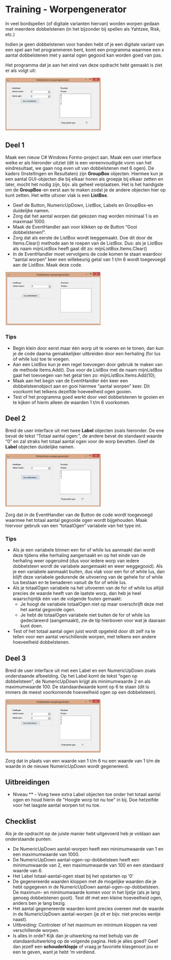 # Training - Worpengenerator

In veel bordspellen (of digitale varianten hiervan) worden worpen gedaan met meerdere dobbelstenen (in het bijzonder bij spellen als Yahtzee, Risk, etc.) 

Indien je geen dobbelstenen voor handen hebt of je een digitale variant van een spel aan het programmeren bent, komt een programma waarmee een x aantal dobbelstenen met y aantal ogen gegooid kan worden goed van pas.

Het programma dat je aan het eind van deze opdracht hebt gemaakt is ziet er als volgt uit:

<img src="figures/Worpengenerator-ui.png" alt="ui" width="300" />

## Deel 1
Maak een nieuw C# Windows Forms-project aan. Maak een user interface welke er als hieronder uitziet (dit is een vereenvoudigde vorm van het eindresultaat, we gaan nog even uit van dobbelstenen met 6 ogen). De kaders (Instellingen en Resultaten) zijn **GroupBox** objecten. Hiermee kun je een aantal GUI-objecten die bij elkaar horen als groepje bij elkaar zetten en later, mocht het nodig zijn, bijv. als geheel verplaatsen. Het is het handigste om de **GroupBox**\-en eerst aan te maken zodat je de andere objecten hier op kunt zetten. Het witte uitvoer vlak is een **ListBox**.
- Geef de Button, NumericUpDown, ListBox, Labels en GroupBox\-en duidelijke namen. 
- Zorg dat het aantal worpen dat gekozen mag worden minimaal 1 is en maximaal 1000. 
- Maak de EventHandler aan voor klikken op de Button “Gooi dobbelstenen!”. 
- Zorg dat als eerste de ListBox wordt leeggemaakt. Doe dit door de Items.Clear() methode aan te roepen van de ListBox. Dus: als je ListBox als naam mijnListBox heeft gaat dit zo: mijnListBox.Items.Clear() 
- In de EventHandler moet vervolgens de code komen te staan waardoor “aantal worpen” keer een willekeurig getal van 1 t/m 6 wordt toegevoegd aan de ListBox. Maak deze code.

<img src="figures/Worpengenerator-ui-deel-1.png" alt="ui" width="300" />

### Tips

- Begin klein door eerst maar één worp uit te voeren en te tonen, dan kun je de code daarna gemakkelijker uitbreiden door een herhaling (for lus of while lus) toe te voegen.
- Aan een ListBox kun je een regel toevoegen door gebruik te maken van de methode Items.Add(). Dus voor de ListBox met de naam mijnListBox gaat het toevoegen van het getal tien zo: mijnListBox.Items.Add(10);
- Maak aan het begin van de EventHandler één keer een dobbelsteenobject aan en gooi hiermee “aantal worpen” keer. Dit voorkomt het telkens dezelfde hoeveelheid ogen gooien.
- Test of het programma goed werkt door veel dobbelstenen te gooien en te kijken of hierin alleen de waarden 1 t/m 6 voorkomen.


## Deel 2
Breid de user interface uit met twee **Label** objecten zoals hieronder. De ene bevat de tekst “Totaal aantal ogen:”, de andere bevat de standaard waarde “0” en zal straks het totaal aantal ogen voor de worp bevatten. Geef de **Label** objecten duidelijke namen.

<img src="figures/Worpengenerator-ui-deel-2.png" alt="ui" width="300" />

Zorg dat in de EventHandler van de Button de code wordt toegevoegd waarmee het totaal aantal gegooide ogen wordt bijgehouden. Maak hiervoor gebruik van een “totaalOgen” variabele van het type int.

### Tips
- Als je een variabele binnen een for of while lus aanmaakt dan wordt deze tijdens elke herhaling aangemaakt en op het einde van de herhaling weer opgeruimd (dus voor iedere worp van iedere dobbelsteen wordt de variabele aangemaakt en weer weggegooid). Als je een variabele aanmaakt buiten, dus vlak voor een for of while lus, dan blijft deze variabele gedurende de uitvoering van de gehele for of while lus bestaan en te benaderen vanuit de for of while lus.
- Als je totaalOgen variabele na het uitvoeren van de for of while lus altijd precies de waarde heeft van de laatste worp, dan heb je heel waarschijnlijk één van de volgende fouten gemaakt:
	- Je hoogt de variabele totaalOgen niet op maar overschrijft deze met het aantal gegooide ogen.
	- Je hebt de totaalOgen variabele niet buiten de for of while lus gedeclareerd (aangemaakt), zie de tip hierboven voor wat je daaraan kunt doen.
- Test of het totaal aantal ogen juist wordt opgeteld door dit zelf na te tellen voor een aantal verschillende worpen, met telkens een andere hoeveelheid dobbelstenen.

## Deel 3
Breid de user interface uit met een Label en een NumericUpDown zoals onderstaande afbeelding. Op het Label komt de tekst “ogen op dobbelsteen”, de NumericUpDown krijgt als minimumwaarde 2 en als maximumwaarde 100. De standaardwaarde komt op 6 te staan (dit is immers de meest voorkomende hoeveelheid ogen op een dobbelsteen).

<img src="figures/Worpengenerator-ui-deel-3.png" alt="ui" width="300" />

Zorg dat in plaats van een waarde van 1 t/m 6 nu een waarde van 1 t/m de waarde in de nieuwe NumericUpDown wordt gegenereerd.

## Uitbreidingen
- Niveau ** - Voeg twee extra Label objecten toe onder het totaal aantal ogen en houd hierin de "Hoogte worp tot nu toe" in bij. Doe hetzelfde voor het laagste aantal worpen tot nu toe.

## Checklist
Als je de opdracht op de juiste manier hebt uitgevoerd heb je voldaan aan onderstaande punten: 
- De NumericUpDown aantal-worpen heeft een minimumwaarde van 1 en een maximumwaarde van 1000. 
- De NumericUpDown aantal-ogen-op-dobbelsteen heeft een minimumwaarde van 2, een maximumwaarde van 100 en een standaard waarde van 6. 
- Het Label totaal-aantal-ogen staat bij het opstarten op ‘0’ 
- De gegenereerde waarden kloppen met de mogelijke waarden die je hebt opgegeven in de NumericUpDown aantal-ogen-op-dobbelsteen. De maximum- en minimumwaarde komen voor in het lijstje (als je lang genoeg dobbelstenen gooit). Test dit met een kleine hoeveelheid ogen, anders ben je lang bezig. 
- Het aantal gegenereerde waarden komt precies overeen met de waarde in de NumericUpDown aantal-worpen (je zit er bijv. niet precies eentje naast). 
- Uitbreiding: Controleer of het maximum en minimum kloppen na veel verschillende worpen. 
- Is alles in orde? Kijk dan je uitwerking na met behulp van de standaarduitwerking op de volgende pagina. Heb je alles goed? Geef dan jezelf een **schouderklopje** of vraag je favoriete klasgenoot jou er een te geven, want je hebt ‘m verdiend.
